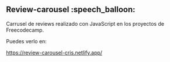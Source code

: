 <h2> Review-carousel :speech_balloon: </h2>

Carrusel de reviews realizado con JavaScript en los proyectos de Freecodecamp.

Puedes verlo en:

https://review-carousel-cris.netlify.app/
